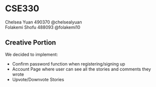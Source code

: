 # CSE330
Chelsea Yuan 490370 @chelsealyuan\
Folakemi Shofu 488093 @folakemi10

## Creative Portion
We decided to implement:
* Confirm password function when registering/signing up
* Account Page where user can see all the stories and comments they wrote
* Upvote/Downvote Stories
